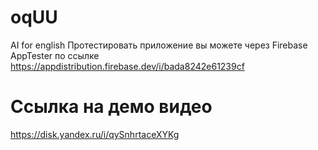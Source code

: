 # oqUU
AI for english
Протестировать приложение вы можете через Firebase AppTester по ссылке https://appdistribution.firebase.dev/i/bada8242e61239cf


# Ссылка на демо видео
https://disk.yandex.ru/i/qySnhrtaceXYKg
